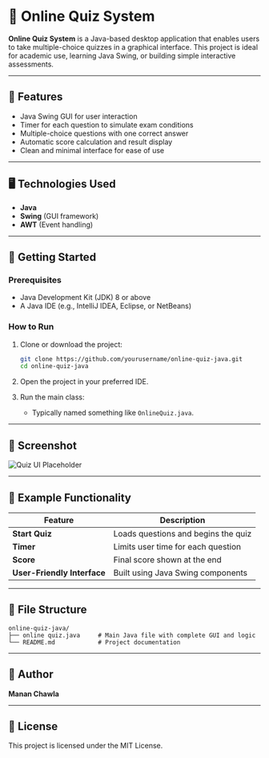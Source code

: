 
# 🧠 Online Quiz System

**Online Quiz System** is a Java-based desktop application that enables users to take multiple-choice quizzes in a graphical interface. This project is ideal for academic use, learning Java Swing, or building simple interactive assessments.

---

## 🎯 Features

* Java Swing GUI for user interaction
* Timer for each question to simulate exam conditions
* Multiple-choice questions with one correct answer
* Automatic score calculation and result display
* Clean and minimal interface for ease of use

---

## 🖥️ Technologies Used

* **Java**
* **Swing** (GUI framework)
* **AWT** (Event handling)

---

## 🚀 Getting Started

### Prerequisites

* Java Development Kit (JDK) 8 or above
* A Java IDE (e.g., IntelliJ IDEA, Eclipse, or NetBeans)

### How to Run

1. Clone or download the project:

   ```bash
   git clone https://github.com/yourusername/online-quiz-java.git
   cd online-quiz-java
   ```

2. Open the project in your preferred IDE.

3. Run the main class:

   * Typically named something like `OnlineQuiz.java`.

---

## 📸 Screenshot

![Quiz UI Placeholder](https://via.placeholder.com/800x400.png?text=Online+Quiz+System+UI)

---

## 🧪 Example Functionality

| Feature                     | Description                         |
| --------------------------- | ----------------------------------- |
| **Start Quiz**              | Loads questions and begins the quiz |
| **Timer**                   | Limits user time for each question  |
| **Score**                   | Final score shown at the end        |
| **User-Friendly Interface** | Built using Java Swing components   |

---

## 📂 File Structure

```
online-quiz-java/
├── online quiz.java     # Main Java file with complete GUI and logic
└── README.md            # Project documentation
```

---

## 🧑 Author

**Manan Chawla**

---

## 📜 License

This project is licensed under the MIT License.


